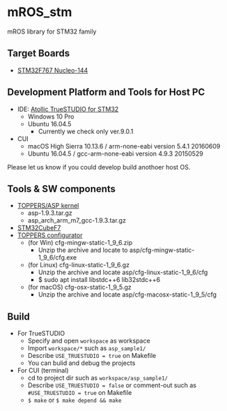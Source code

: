 # mROS_stm
mROS library for STM32 family

## Target Boards

- [STM32F767 Nucleo-144](https://www.st.com/content/st_com/ja/products/evaluation-tools/product-evaluation-tools/mcu-eval-tools/stm32-mcu-eval-tools/stm32-mcu-nucleo/nucleo-f767zi.html)

## Development Platform and Tools for Host PC

- IDE: [Atollic TrueSTUDIO for STM32](https://atollic.com/truestudio/)
  - Windows 10 Pro
  - Ubuntu 16.04.5
    - Currently we check only ver.9.0.1
- CUI
  - macOS High Sierra 10.13.6 / arm-none-eabi version 5.4.1 20160609
  - Ubuntu 16.04.5 / gcc-arm-none-eabi version 4.9.3 20150529

Please let us know if you could develop build anothoer host OS.

## Tools & SW components

- [TOPPERS/ASP kernel](http://toppers.jp/asp-d-download.html)
  - asp-1.9.3.tar.gz
  - asp_arch_arm_m7_gcc-1.9.3.tar.gz
- [STM32CubeF7](https://www.st.com/content/st_com/ja/products/embedded-software/mcus-embedded-software/stm32-embedded-software/stm32cube-mcu-packages/stm32cubef7.html)
- [TOPPERS configurator](http://toppers.jp/cfg-download.html)
  - (for Win) cfg-mingw-static-1_9_6.zip
    - Unzip the archive and locate to asp/cfg-mingw-static-1_9_6/cfg.exe
  - (for Linux) cfg-linux-static-1_9_6.gz
    - Unzip the archive and locate asp/cfg-linux-static-1_9_6/cfg
    - $ sudo apt install libstdc++6 lib32stdc++6
  - (for macOS) cfg-osx-static-1_9_5.gz
    - Unzip the archive and locate asp/cfg-macosx-static-1_9_5/cfg

## Build

- For TrueSTUDIO
  - Specify and open `workspace` as workspace
  - Import `workspace/*` such as `asp_sample1/`
  - Describe `USE_TRUESTUDIO = true` on Makefile
  - You can bulid and debug the projects
- For CUI (terminal)
  - cd to project dir such as `workspace/asp_sample1/`
  - Describe `USE_TRUESTUDIO = false` or comment-out such as `#USE_TRUESTUDIO = true` on Makefile
  - `$ make` or `$ make depend && make`

